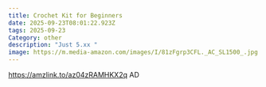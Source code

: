 ```yaml
---
title: Crochet Kit for Beginners
date: 2025-09-23T08:01:22.923Z
tags: 2025-09-23
Category: other
description: "Just 5.xx "
image: https://m.media-amazon.com/images/I/81zFgrp3CFL._AC_SL1500_.jpg
---
```

https://amzlink.to/az04zRAMHKX2q
AD